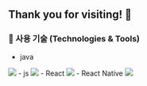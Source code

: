 ## Thank you for visiting! 👋

### 🚀 사용 기술 (Technologies & Tools)
- java
<img src="https://img.shields.io/badge/java-007396?style=flat-square&logo=java&logoColor=white"/>
- js
<img src="https://img.shields.io/badge/JavaScript-F7DF1E?style=flat-square&logo=javascript&logoColor=black"/>
- React
<img src="https://img.shields.io/badge/React-61DAFB?style=flat-square&logo=React&logoColor=black"/>
- React Native
<img src="https://img.shields.io/badge/React Native-61DAFB?style=flat-square&logo=React&logoColor=black"/>
